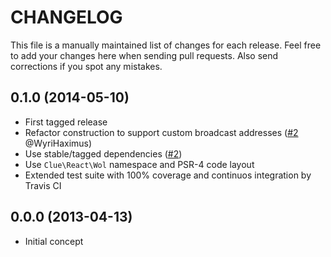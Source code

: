 # CHANGELOG

This file is a manually maintained list of changes for each release. Feel free
to add your changes here when sending pull requests. Also send corrections if
you spot any mistakes.

## 0.1.0 (2014-05-10)

* First tagged release
* Refactor construction to support custom broadcast addresses
  ([#2](https://github.com/clue/socket-raw/pull/2) @WyriHaximus)
* Use stable/tagged dependencies
  ([#2](https://github.com/clue/socket-raw/pull/2))
* Use `Clue\React\Wol` namespace and PSR-4 code layout
* Extended test suite with 100% coverage and continuos integration by Travis CI

## 0.0.0 (2013-04-13)

* Initial concept

